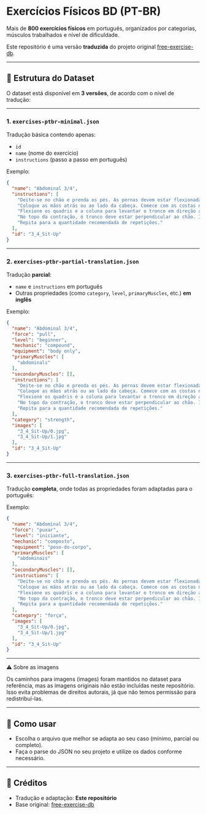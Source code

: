 # Exercícios Físicos BD (PT-BR)

Mais de **800 exercícios físicos** em português, organizados por categorias, músculos trabalhados e nível de dificuldade.

Este repositório é uma versão **traduzida** do projeto original [free-exercise-db](https://github.com/yuhonas/free-exercise-db).

---

## 📂 Estrutura do Dataset

O dataset está disponível em **3 versões**, de acordo com o nível de tradução:

---

### 1. `exercises-ptbr-minimal.json`

Tradução básica contendo apenas:

* `id`
* `name` (nome do exercício)
* `instructions` (passo a passo em português)

Exemplo:

```json
{
  "name": "Abdominal 3/4",
  "instructions": [
    "Deite-se no chão e prenda os pés. As pernas devem estar flexionadas nos joelhos.",
    "Coloque as mãos atrás ou ao lado da cabeça. Comece com as costas no chão. Esta é a posição inicial.",
    "Flexione os quadris e a coluna para levantar o tronco em direção aos joelhos.",
    "No topo da contração, o tronco deve estar perpendicular ao chão. Inverta o movimento, descendo apenas 3/4 do caminho.",
    "Repita para a quantidade recomendada de repetições."
  ],
  "id": "3_4_Sit-Up"
}
```

---

### 2. `exercises-ptbr-partial-translation.json`

Tradução **parcial**:

* `name` e `instructions` em português
* Outras propriedades (como `category`, `level`, `primaryMuscles`, etc.) **em inglês**

Exemplo:

```json
{
  "name": "Abdominal 3/4",
  "force": "pull",
  "level": "beginner",
  "mechanic": "compound",
  "equipment": "body only",
  "primaryMuscles": [
    "abdominals"
  ],
  "secondaryMuscles": [],
  "instructions": [
    "Deite-se no chão e prenda os pés. As pernas devem estar flexionadas nos joelhos.",
    "Coloque as mãos atrás ou ao lado da cabeça. Comece com as costas no chão. Esta é a posição inicial.",
    "Flexione os quadris e a coluna para levantar o tronco em direção aos joelhos.",
    "No topo da contração, o tronco deve estar perpendicular ao chão. Inverta o movimento, descendo apenas 3/4 do caminho.",
    "Repita para a quantidade recomendada de repetições."
  ],
  "category": "strength",
  "images": [
    "3_4_Sit-Up/0.jpg",
    "3_4_Sit-Up/1.jpg"
  ],
  "id": "3_4_Sit-Up"
}
```

---

### 3. `exercises-ptbr-full-translation.json`

Tradução **completa**, onde todas as propriedades foram adaptadas para o português:

Exemplo:

```json
{
  "name": "Abdominal 3/4",
  "force": "puxar",
  "level": "iniciante",
  "mechanic": "composto",
  "equipment": "peso-do-corpo",
  "primaryMuscles": [
    "abdominais"
  ],
  "secondaryMuscles": [],
  "instructions": [
    "Deite-se no chão e prenda os pés. As pernas devem estar flexionadas nos joelhos.",
    "Coloque as mãos atrás ou ao lado da cabeça. Comece com as costas no chão. Esta é a posição inicial.",
    "Flexione os quadris e a coluna para levantar o tronco em direção aos joelhos.",
    "No topo da contração, o tronco deve estar perpendicular ao chão. Inverta o movimento, descendo apenas 3/4 do caminho.",
    "Repita para a quantidade recomendada de repetições."
  ],
  "category": "força",
  "images": [
    "3_4_Sit-Up/0.jpg",
    "3_4_Sit-Up/1.jpg"
  ],
  "id": "3_4_Sit-Up"
}
```

---

⚠️ Sobre as imagens

Os caminhos para imagens (images) foram mantidos no dataset para referência, mas as imagens originais não estão incluídas neste repositório.
Isso evita problemas de direitos autorais, já que não temos permissão para redistribuí-las.

---

## 🚀 Como usar

* Escolha o arquivo que melhor se adapta ao seu caso (mínimo, parcial ou completo).
* Faça o parse do JSON no seu projeto e utilize os dados conforme necessário.

---

## 📌 Créditos

* Tradução e adaptação: **Este repositório**
* Base original: [free-exercise-db](https://github.com/yuhonas/free-exercise-db)
